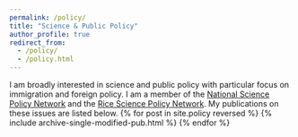 ```yaml
---
permalink: /policy/
title: "Science & Public Policy"
author_profile: true
redirect_from:
  - /policy/
  - /policy.html
---
```


I am broadly interested in science and public policy with particular focus on immigration and foreign policy. I am a member of the [National Science Policy Network](https://scipolnetwork.org/) and the [Rice Science Policy Network](https://twitter.com/ricescipol?lang=en). My publications on these issues are listed below.
{% for post in site.policy reversed %}
  {% include archive-single-modified-pub.html %}
{% endfor %}
